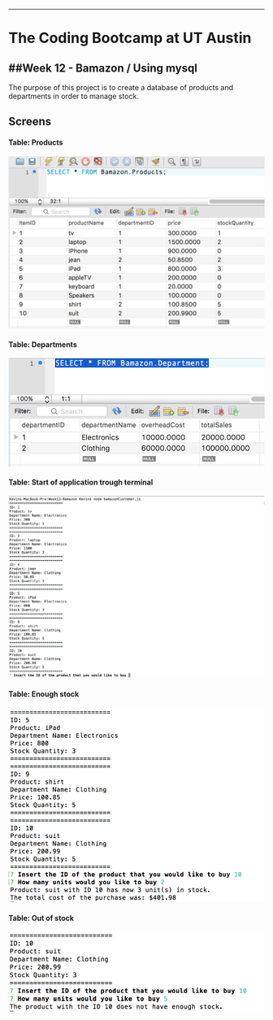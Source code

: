 -----------------------------------------
# The Coding Bootcamp at UT Austin

##Week 12 - Bamazon / Using mysql
-----------------------------------------
The purpose of this project is to create a database of products and departments in order to manage stock.

## Screens
#### Table: Products
![Image of Products](screens/01.png)
#### Table: Departments
![Image of Departments](screens/02.png)
#### Table: Start of application trough terminal
![Image of app](screens/03.png)
#### Table: Enough stock
![Image of stock](screens/04.png)
#### Table: Out of stock
![Image of OutOfStock](screens/05.png)